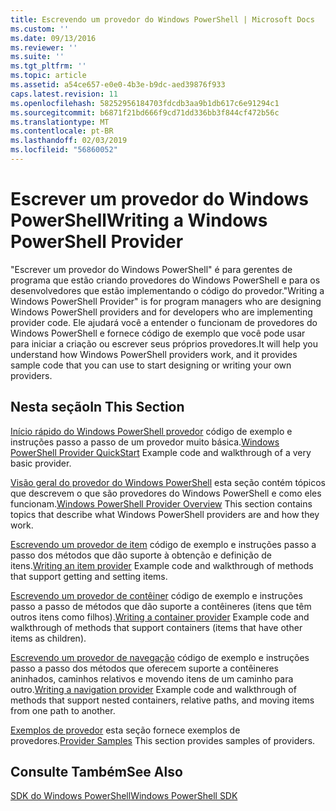 ```yaml
---
title: Escrevendo um provedor do Windows PowerShell | Microsoft Docs
ms.custom: ''
ms.date: 09/13/2016
ms.reviewer: ''
ms.suite: ''
ms.tgt_pltfrm: ''
ms.topic: article
ms.assetid: a54ce657-e0e0-4b3e-b9dc-aed39876f933
caps.latest.revision: 11
ms.openlocfilehash: 58252956184703fdcdb3aa9b1db617c6e91294c1
ms.sourcegitcommit: b6871f21bd666f9cd71dd336bb3f844cf472b56c
ms.translationtype: MT
ms.contentlocale: pt-BR
ms.lasthandoff: 02/03/2019
ms.locfileid: "56860052"
---
```

# <a name="writing-a-windows-powershell-provider"></a><span data-ttu-id="9fa78-102">Escrever um provedor do Windows PowerShell</span><span class="sxs-lookup"><span data-stu-id="9fa78-102">Writing a Windows PowerShell Provider</span></span>

<span data-ttu-id="9fa78-103">"Escrever um provedor do Windows PowerShell" é para gerentes de programa que estão criando provedores do Windows PowerShell e para os desenvolvedores que estão implementando o código do provedor.</span><span class="sxs-lookup"><span data-stu-id="9fa78-103">"Writing a Windows PowerShell Provider" is for program managers who are designing Windows PowerShell providers and for developers who are implementing provider code.</span></span> <span data-ttu-id="9fa78-104">Ele ajudará você a entender o funcionam de provedores do Windows PowerShell e fornece código de exemplo que você pode usar para iniciar a criação ou escrever seus próprios provedores.</span><span class="sxs-lookup"><span data-stu-id="9fa78-104">It will help you understand how Windows PowerShell providers work, and it provides sample code that you can use to start designing or writing your own providers.</span></span>

## <a name="in-this-section"></a><span data-ttu-id="9fa78-105">Nesta seção</span><span class="sxs-lookup"><span data-stu-id="9fa78-105">In This Section</span></span>

<span data-ttu-id="9fa78-106">[Início rápido do Windows PowerShell provedor](./windows-powershell-provider-quickstart.md) código de exemplo e instruções passo a passo de um provedor muito básica.</span><span class="sxs-lookup"><span data-stu-id="9fa78-106">[Windows PowerShell Provider QuickStart](./windows-powershell-provider-quickstart.md) Example code and walkthrough of a very basic provider.</span></span>

<span data-ttu-id="9fa78-107">[Visão geral do provedor do Windows PowerShell](./windows-powershell-provider-overview.md) esta seção contém tópicos que descrevem o que são provedores do Windows PowerShell e como eles funcionam.</span><span class="sxs-lookup"><span data-stu-id="9fa78-107">[Windows PowerShell Provider Overview](./windows-powershell-provider-overview.md) This section contains topics that describe what Windows PowerShell providers are and how they work.</span></span>

<span data-ttu-id="9fa78-108">[Escrevendo um provedor de item](./writing-an-item-provider.md) código de exemplo e instruções passo a passo dos métodos que dão suporte à obtenção e definição de itens.</span><span class="sxs-lookup"><span data-stu-id="9fa78-108">[Writing an item provider](./writing-an-item-provider.md) Example code and walkthrough of methods that support getting and setting items.</span></span>

<span data-ttu-id="9fa78-109">[Escrevendo um provedor de contêiner](./writing-a-container-provider.md) código de exemplo e instruções passo a passo de métodos que dão suporte a contêineres (itens que têm outros itens como filhos).</span><span class="sxs-lookup"><span data-stu-id="9fa78-109">[Writing a container provider](./writing-a-container-provider.md) Example code and walkthrough of methods that support containers (items that have other items as children).</span></span>

<span data-ttu-id="9fa78-110">[Escrevendo um provedor de navegação](./writing-a-navigation-provider.md) código de exemplo e instruções passo a passo dos métodos que oferecem suporte a contêineres aninhados, caminhos relativos e movendo itens de um caminho para outro.</span><span class="sxs-lookup"><span data-stu-id="9fa78-110">[Writing a navigation provider](./writing-a-navigation-provider.md) Example code and walkthrough of methods that support nested containers, relative paths, and moving items from one path to another.</span></span>

<span data-ttu-id="9fa78-111">[Exemplos de provedor](./provider-samples.md) esta seção fornece exemplos de provedores.</span><span class="sxs-lookup"><span data-stu-id="9fa78-111">[Provider Samples](./provider-samples.md) This section provides samples of providers.</span></span>

## <a name="see-also"></a><span data-ttu-id="9fa78-112">Consulte Também</span><span class="sxs-lookup"><span data-stu-id="9fa78-112">See Also</span></span>

[<span data-ttu-id="9fa78-113">SDK do Windows PowerShell</span><span class="sxs-lookup"><span data-stu-id="9fa78-113">Windows PowerShell SDK</span></span>](../windows-powershell-reference.md)